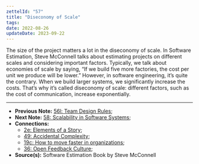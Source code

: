 ```yaml
---
zettelId: "57"
title: "Diseconomy of Scale"
tags:
date: 2022-08-26
updateDate: 2023-09-22
---
```


The size of the project matters a lot in the diseconomy of scale. In Software Estimation, Steve McConnell talks about estimating projects on different scales and considering important factors. Typically, we talk about economies of scale by saying, “If we build five more factories, the cost per unit we produce will be lower.” However, in software engineering, it’s quite the contrary. When we build larger systems, we significantly increase the costs. That’s why it’s called diseconomy of scale: different factors, such as the cost of communication, increase exponentially.

---

- **Previous Note:** [56l: Team Design Rules](/notes/56l/);
- **Next Note:** [58: Scalability in Software Systems](/notes/58/);
- **Connections:**
  - [2e: Elements of a Story](/notes/2e/);
  - [49: Accidental Complexity](/notes/49/);
  - [19c: How to move faster in organizations](/notes/19c/);
  - [36: Open Feedback Culture](/notes/36/);
- **Source(s):** Software Estimation Book by Steve McConnell
